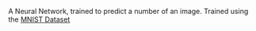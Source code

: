 A Neural Network, trained to predict a number of an image. Trained using the [MNIST Dataset](./data/LICENSE)